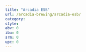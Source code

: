 ```yaml
---
title: "Arcadia ESB"
url: /arcadia-brewing/arcadia-esb/
category: 
style: 
abv: 0
ibu: 0
srm: 0
upc: 0
---
```


